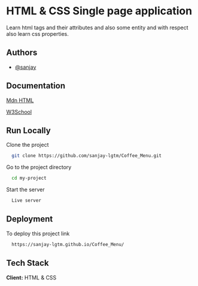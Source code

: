 
# HTML & CSS Single page application

Learn html tags and their attributes and also some entity and with respect also learn css properties.
 


## Authors

- [@sanjay](https://www.github.com/sanjay-lgtm)


## Documentation

[Mdn HTML](https://developer.mozilla.org/en-US/docs/Web/HTML)

[W3School](https://www.w3schools.com/w3css/default.asp)
## Run Locally

Clone the project

```bash
  git clone https://github.com/sanjay-lgtm/Coffee_Menu.git
```


Go to the project directory

```bash
  cd my-project
```


Start the server


```bash
  Live server
```



## Deployment

To deploy this project link

```bash
  https://sanjay-lgtm.github.io/Coffee_Menu/
```



## Tech Stack

**Client:** HTML  & CSS





